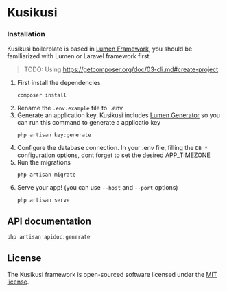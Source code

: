 # Kusikusi

### Installation
Kusikusi boilerplate is based in [Lumen Framework](https://lumen.laravel.com/), you should be familiarized with Lumen or Laravel framework first.

> TODO: Using https://getcomposer.org/doc/03-cli.md#create-project

1. First install the dependencies
   ```shell script
   composer install
   ```
2. Rename the `.env.example` file to `.env   
3. Generate an application key. Kusikusi includes [Lumen Generator](https://github.com/flipboxstudio/lumen-generator) so you can run this command to generate a applicatio key
   ```shell script
   php artisan key:generate
   ```
4. Configure the database connection. In your .env file, filling the `DB_*` configuration options, dont forget to set the desired APP_TIMEZONE
5. Run the migrations 
   ```shell script
   php artisan migrate
   ```
1. Serve your app! (you can use `--host` and `--port` options)
   ```shell script
   php artisan serve
   ```

## API documentation
``` shell script
php artisan apidoc:generate
```

## License

The Kusikusi framework is open-sourced software licensed under the [MIT license](https://opensource.org/licenses/MIT).
